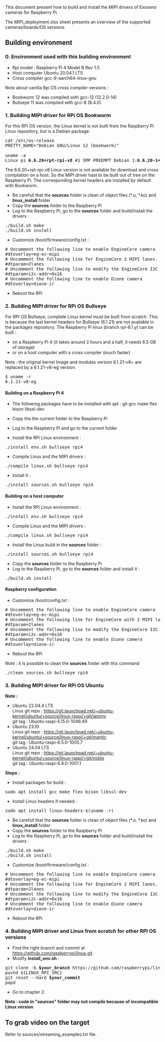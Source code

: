 This document present how to build and install the MIPI drivers of Exosens cameras for Raspberry Pi.

The MIPI_deployment.xlsx sheet presents an overview of the supported cameras/boards/OS versions.

## Building environment

### 0. Environment used with this building environment

- Rpi model : Raspberry Pi 4 Model B Rev 1.5
- Host computer Ubuntu 20.04.1 LTS
- Cross compiler gcc-9-aarch64-linux-gnu

Note about vanilla Rpi OS cross compiler versions :
- Bookworm 12 was compiled with gcc-12 (12.2.0-14)
- Bullseye 11 was compiled with gcc-8 (8.4.0)

### 1. Building MIPI driver for RPi OS Bookworm
For this RPi OS version, the Linux kernel is not built from the Raspberry Pi Linux repository, but is a Debian package.
<pre>
cat /etc/os-release
PRETTY_NAME="Debian GNU/Linux 12 (bookworm)"

uname -a
Linux pi <b>6.6.20+rpt-rpi-v8</b> #1 SMP PREEMPT Debian 1:<b>6.6.20-1+rpt1</b> (2024-03-07) aarch64 GNU/Linux
</pre>

The 6.6.20+rpt-rpi-v8 Linux version is not available for download and cross compilation on a host. So the MIPI driver hast to be built out of tree on the Raspberry Pi.
The corresponding kernel headers are installed by default with Bookworm.

- Be carefull that the **sources** folder is clean of object files (*.o, *.ko) and **linux_install** folder
- Copy the **sources** folder to the Raspberry Pi
- Log to the Raspberry Pi, go to the **sources** folder and build/install the drivers :
<pre>
./build.sh make
./build.sh install
</pre>
- Customize /boot/firmware/config.txt :
<pre>
# Uncomment the following line to enable EngineCore camera
#dtoverlay=eg-ec-mipi
# Uncomment the following line for EngineCore 2 MIPI lanes. 1 lane by default.
#dtparam=2lanes
# Uncomment the following line to modify the EngineCore I2C address. 0x16 by default.
#dtparam=i2c-addr=0x16
# Uncomment the following line to enable Dione camera
#dtoverlay=dione-ir
</pre>

- Reboot the RPi

### 2. Building MIPI driver for RPi OS Bullseye

For RPI OS Bullseye, complete Linux kernel must be built from scratch. This is because the last kernel headers for Bullseye (6.1.21) are not available in the packages repository.
The Raspberry Pi linux (branch rpi-6.1.y) can be built :
- on a Raspberry Pi 4 (it takes around 2 hours and a half, it needs 6.5 GB of storage)
- or on a host computer with a cross compiler (much faster)

Note : the original kernel Image and modules version 6.1.21-v8+ are replaced by a 6.1.21-v8-eg version.
<pre>
$ uname -r
6.1.21-v8-eg
</pre>

#### Building on a Raspberry Pi 4

- The following packages have to be installed with apt : git gcc make flex bison libssl-dev
- Copy the the current folder to the Raspberry Pi
- Log to the Raspberry Pi and go to the current folder

- Install the RPi Linux environment :
<pre>
./install_env.sh bullseye rpi4
</pre>

- Compile Linux and the MIPI drivers :
<pre>
./compile_linux.sh bullseye rpi4
</pre>

- Install it :
<pre>
./install_sources.sh bullseye rpi4
</pre>

#### Building on a host computer

- Install the RPi Linux environment :
<pre>
./install_env.sh bullseye rpi4
</pre>

- Compile Linux and the MIPI drivers :
<pre>
./compile_linux.sh bullseye rpi4
</pre>

- Install the Linux build in the **sources** folder :
<pre>
./install_sources.sh bullseye rpi4
</pre>

- Copy the **sources** folder to the Raspberry Pi
- Log to the Raspberry Pi, go to the **sources** folder and install it :
<pre>
./build.sh install
</pre>

#### Raspberry configuration

- Customize /boot/config.txt :
<pre>
# Uncomment the following line to enable EngineCore camera
#dtoverlay=eg-ec-mipi
# Uncomment the following line for EngineCore with 2 MIPI lanes. 1 lane by default.
#dtparam=2lanes
# Uncomment the following line to modify the EngineCore I2C address. 0x16 by default.
#dtparam=i2c-addr=0x16
# Uncomment the following line to enable Dione camera
#dtoverlay=dione-ir
</pre>

- Reboot the RPi

Note : it is possible to clean the **sources** folder with this command
<pre>
./clean_sources.sh bullseye rpi4
</pre>

### 3. Building MIPI driver for RPi OS Ubuntu

**Note :**
- Ubuntu 22.04.4 LTS \
Linux git repo : https://git.launchpad.net/~ubuntu-kernel/ubuntu/+source/linux-raspi/+git/jammy \
git tag : Ubuntu-raspi-5.15.0-1046.49
- Ubuntu 23.10 \
Linux git repo : https://git.launchpad.net/~ubuntu-kernel/ubuntu/+source/linux-raspi/+git/mantic \
git tag : Ubuntu-raspi-6.5.0-1005.7
- Ubuntu 24.04 LTS \
Linux git repo : https://git.launchpad.net/~ubuntu-kernel/ubuntu/+source/linux-raspi/+git/noble \
git tag : Ubuntu-raspi-6.8.0-1001.1

**Steps :**
- Install packages for build : 
<pre>
sudo apt install gcc make flex bison libssl-dev
</pre>
- Install Linux headers if needed : 
<pre>
sudo apt install linux-headers-$(uname -r)
</pre>
- Be carefull that the **sources** folder is clean of object files (*.o, *.ko) and **linux_install** folder
- Copy the **sources** folder to the Raspberry Pi
- Log to the Raspberry Pi, go to the **sources** folder and build/install the drivers :
<pre>
./build.sh make
./build.sh install
</pre>
- Customize /boot/firmware/config.txt :
<pre>
# Uncomment the following line to enable EngineCore camera
#dtoverlay=eg-ec-mipi
# Uncomment the following line for EngineCore 2 MIPI lanes. 1 lane by default.
#dtparam=2lanes
# Uncomment the following line to modify the EngineCore I2C address. 0x16 by default.
#dtparam=i2c-addr=0x16
# Uncomment the following line to enable Dione camera
#dtoverlay=dione-ir
</pre>

- Reboot the RPi

### 4. Building MIPI driver and Linux from scratch for other RPI OS versions

- Find the right branch and commit at https://github.com/raspberrypi/linux.git
- Modify **install_env.sh** :
<pre>
git clone -b <b>$your_branch</b> https://github.com/raspberrypi/linux.git ${LINUX_RPI_SRC}
pushd ${LINUX_RPI_SRC}
git reset --hard <b>$your_commit</b>
popd
</pre>
- Go to chapter 2.

**Note : code in "sources" folder may not compile because of incompatible Linux version**

## To grab video on the target

Refer to sources/streaming_examples.txt file.
